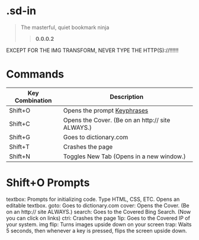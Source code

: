 # .sd-in
> The masterful, quiet bookmark ninja
>> **0.0.0.2**


EXCEPT FOR THE IMG TRANSFORM, NEVER TYPE THE HTTP(S)://!!!!!!

# Commands
| Key Combination | Description |
| --------------- | ----------- |
| Shift+O         | Opens the prompt [Keyphrases](#)|
| Shift+C         | Opens the Cover. (Be on an http:// site ALWAYS.) |
| Shift+G         | Goes to dictionary.com |
| Shift+T         | Crashes the page |
| Shift+N         | Toggles New Tab (Opens in a new window.) |

# Shift+O Prompts
textbox: Prompts for initializing code. Type HTML, CSS, ETC. Opens an editable textbox.
goto: Goes to dictionary.com
cover: Opens the Cover. (Be on an http:// site ALWAYS.)
search: Goes to the Covered Bing Search. (Now you can click on links)
ctri: Crashes the page
1ip: Goes to the Covered IP of your system.
img flip: Turns images upside down on your screen
trap: Waits 5 seconds, then whenever a key is pressed, flips the screen upside down.
